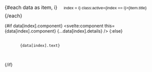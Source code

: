 <script>
  import { afterUpdate } from 'svelte';
  import Prism from 'prismjs';

  // Import the Prism.js components and plugins you need
  import 'prismjs/components/prism-javascript'; // Replace with your language(s)
  import 'prismjs/plugins/toolbar/prism-toolbar';
  import 'prismjs/plugins/copy-to-clipboard/prism-copy-to-clipboard';

  // Import a dark theme for Prism.js
  import 'prismjs/themes/prism-okaidia.css'; // Choose a dark theme
  import 'prismjs/plugins/toolbar/prism-toolbar.css'; // Plugin CSS

  export let data;
  let index = 0;

  // Combine the content of the first two tabs for the third tab if not provided
  if (data.length >= 3 && !data[2].text) {
    data[2].text = data[0].text + '\n\n' + data[1].text;
  }

  // Re-apply syntax highlighting after each update

</script>

<div class="buttons">
  {#each data as item, i}
    <button on:click={() => index = i} class:active={index == i}>{item.title}</button>
  {/each}
</div>

{#if data[index].component}
  <svelte:component this={data[index].component} {...data[index].details} />
{:else}
  <pre>
    <code class="language-typescript">{data[index].text}</code> <!-- Add the language class -->
  </pre>
{/if}

<style>
  :global(body) {
    --text: #ffffff;      /* Light text for dark background */
    --bg: #1e1e1e;        /* Dark background color */
    --closest: #2d2d2d;   /* Slightly lighter for contrast */
  }

  .buttons {
    font-size: 16px;
    display: inline-block;
    border: 2px solid var(--closest);
    overflow: hidden;
    background-color: var(--closest);
  }

  button {
    color: var(--text);
    border: none;
    padding: 8px 16px;
    background-color: transparent;
    cursor: pointer;
  }

  .active {
    background-color: var(--bg);
    color: var(--text);
  }

  /* Custom styles for code blocks */
  pre {
    background-color: var(--bg);
    padding: 16px;
    overflow-x: auto;
    border-radius: 4px;
  }

  code {
    color: var(--text);
    font-family: 'Fira Code', monospace;
  }

  /* Adjust Prism.js toolbar for dark theme */
  :global(.prism-toolbar) {
    background: var(--bg);
    border: none;
  }

  :global(.prism-toolbar-button) {
    color: var(--text);
    background: transparent;
    border: none;
    padding: 0 8px;
    cursor: pointer;
  }

  :global(.prism-toolbar-button:hover) {
    background: var(--closest);
  }
</style>
